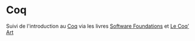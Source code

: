 # Coq
Suivi de l'introduction au [Coq](https://fr.wikipedia.org/wiki/Coq_(logiciel)) via les livres [Software Foundations](https://softwarefoundations.cis.upenn.edu/) et [Le Coq’ Art](https://www.labri.fr/perso/casteran/CoqArt/coqartF.pdf)
